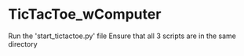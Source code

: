 # TicTacToe_wComputer

Run the 'start_tictactoe.py' file
Ensure that all 3 scripts are in 
the same directory
